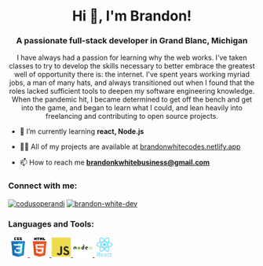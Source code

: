 <h1 align="center">Hi 👋, I'm Brandon!</h1>
<h3 align="center">A passionate full-stack developer in Grand Blanc, Michigan</h3>

<p align="center">
I have always had a passion for learning why the web works. I’ve taken classes to try to develop the skills necessary to better embrace the greatest well of opportunity there is: the internet. I’ve spent years working myriad jobs, a man of many hats, and always transitioned out when I found that the roles lacked sufficient tools to deepen my software engineering knowledge. When the pandemic hit, I became determined to get off the bench and get into the game, and began to learn what I could, and lean heavily into freelancing and contributing to open source projects.<p>




- 🌱 I’m currently learning **react, Node.js**

- 👨‍💻 All of my projects are available at [brandonwhitecodes.netlify.app](brandonwhitecodes.netlify.app)

- 📫 How to reach me **brandonkwhitebusiness@gmail.com**

<h3 align="left">Connect with me:</h3>
<p align="left">
<a href="https://twitter.com/codusoperandi" target="blank"><img align="center" src="https://raw.githubusercontent.com/rahuldkjain/github-profile-readme-generator/master/src/images/icons/Social/twitter.svg" alt="codusoperandi" height="30" width="40" /></a>
<a href="https://linkedin.com/in/brandon-white-dev" target="blank"><img align="center" src="https://raw.githubusercontent.com/rahuldkjain/github-profile-readme-generator/master/src/images/icons/Social/linked-in-alt.svg" alt="brandon-white-dev" height="30" width="40" /></a>
</p>

<h3 align="left">Languages and Tools:</h3>
<p align="left"> <a href="https://www.w3schools.com/css/" target="_blank" rel="noreferrer"> <img src="https://raw.githubusercontent.com/devicons/devicon/master/icons/css3/css3-original-wordmark.svg" alt="css3" width="40" height="40"/> </a> <a href="https://www.w3.org/html/" target="_blank" rel="noreferrer"> <img src="https://raw.githubusercontent.com/devicons/devicon/master/icons/html5/html5-original-wordmark.svg" alt="html5" width="40" height="40"/> </a> <a href="https://developer.mozilla.org/en-US/docs/Web/JavaScript" target="_blank" rel="noreferrer"> <img src="https://raw.githubusercontent.com/devicons/devicon/master/icons/javascript/javascript-original.svg" alt="javascript" width="40" height="40"/> </a> <a href="https://nodejs.org" target="_blank" rel="noreferrer"> <img src="https://raw.githubusercontent.com/devicons/devicon/master/icons/nodejs/nodejs-original-wordmark.svg" alt="nodejs" width="40" height="40"/> </a> <a href="https://reactjs.org/" target="_blank" rel="noreferrer"> <img src="https://raw.githubusercontent.com/devicons/devicon/master/icons/react/react-original-wordmark.svg" alt="react" width="40" height="40"/> </a> </p>
